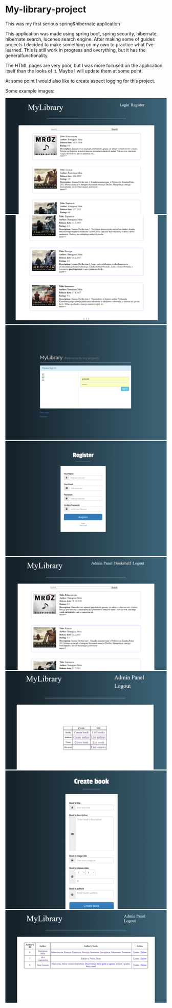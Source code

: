 # My-library-project
This was my first serious spring&hibernate application

This application was made using spring boot, spring security, hibernate, hibernate search, lucenes search engine. 
After making some of guides projects I decided to make something on my own to practice what I've learned. 
This is still work in progress and everything, but it has the generalfunctionality.

The HTML pages are very poor, but I was more focused on the application itself than the looks of it. 
Maybe I will update them at some point.

At some point I would also like to create aspect logging for this project.

Some example images:

![alt text](https://raw.githubusercontent.com/czesiek717/My-library-project/master/images/1.png)
![alt text](https://raw.githubusercontent.com/czesiek717/My-library-project/master/images/2.png)
![alt text](https://raw.githubusercontent.com/czesiek717/My-library-project/master/images/3.png)
![alt text](https://raw.githubusercontent.com/czesiek717/My-library-project/master/images/4.png)
![alt text](https://raw.githubusercontent.com/czesiek717/My-library-project/master/images/5.png)
![alt text](https://raw.githubusercontent.com/czesiek717/My-library-project/master/images/6.png)
![alt text](https://raw.githubusercontent.com/czesiek717/My-library-project/master/images/7.png)
![alt text](https://raw.githubusercontent.com/czesiek717/My-library-project/master/images/8.png)
